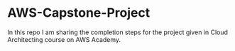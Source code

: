# AWS-Capstone-Project
In this repo I am sharing the completion steps for the project given in Cloud Architecting course on AWS Academy.
